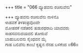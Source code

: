 +++
title = "066 ವ್ಯೂಹವನು ರಚಿಸುವೆನು"

+++
ವ್ಯೂಹವನು ರಚಿಸುವೆನು ನಾಳಿನೊ  
ಳಾಹವಕೆ ತಳತಂತ್ರವೊಂದೇ  
ಮೋಹರಕೆ ನಡೆತರಲಿ ಷಡುರಥರಾದಿ ಯಾದವರು  
ಸಾಹಸವನುದಯದಲಿ ತೋರುವೆ  
ಬಾಹುಬಲವನು ಸೈಂಧವನ ಮೈ  
ಗಾಹ ಬಲಿವೆನು ಕಾಂಬೆ ಕೃಷ್ಣನ ನೆನಹ ಬಳಿಕೆಂದ    ॥66॥